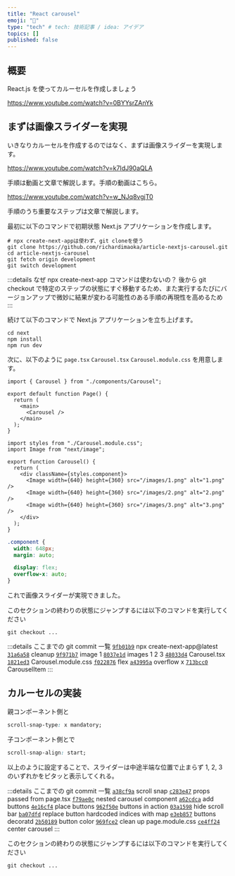 ```yaml
---
title: "React carousel"
emoji: "🐷"
type: "tech" # tech: 技術記事 / idea: アイデア
topics: []
published: false
---
```


## 概要

React.js を使ってカルーセルを作成しましょう

https://www.youtube.com/watch?v=0BYYsrZAnYk

## まずは画像スライダーを実現

いきなりカルーセルを作成するのではなく、まずは画像スライダーを実現します。

https://www.youtube.com/watch?v=k7IdJ90aQLA

手順は動画と文章で解説します。手順の動画はこちら。

https://www.youtube.com/watch?v=w_NJq8vgjT0

手順のうち重要なステップは文章で解説します。

最初に以下のコマンドで初期状態 Next.js アプリケーションを作成します。

```shell:terminal
# npx create-next-appは使わず、git cloneを使う
git clone https://github.com/richardimaoka/article-nextjs-carousel.git
cd article-nextjs-carousel
git fetch origin development
git switch development
```

:::details なぜ npx create-next-app コマンドは使わないの？
後から git checkout で特定のステップの状態にすぐ移動するため、また実行するたびにバージョンアップで微妙に結果が変わる可能性のある手順の再現性を高めるため
:::

続けて以下のコマンドで Next.js アプリケーションを立ち上げます。

```shell:terminal
cd next
npm install
npm run dev
```

次に、以下のように `page.tsx` `Carousel.tsx` `Carousel.module.css` を用意します。

```typescript:page.tsx
import { Carousel } from "./components/Carousel";

export default function Page() {
  return (
    <main>
      <Carousel />
    </main>
  );
}
```

```typescript:Carousel.tsx
import styles from "./Carousel.module.css";
import Image from "next/image";

export function Carousel() {
  return (
    <div className={styles.component}>
      <Image width={640} height={360} src="/images/1.png" alt="1.png" />
      <Image width={640} height={360} src="/images/2.png" alt="2.png" />
      <Image width={640} height={360} src="/images/3.png" alt="3.png" />
    </div>
  );
}
```

```css:Carousel.module.css
.component {
  width: 648px;
  margin: auto;

  display: flex;
  overflow-x: auto;
}
```

これで画像スライダーが実現できました。

このセクションの終わりの状態にジャンプするには以下のコマンドを実行してください

```
git checkout ...
```

:::details ここまでの git commit 一覧
[`9fb01b9`](https://github.com/richardimaoka/article-nextjs-carousel/commit/9fb01b92bcd73b1ba2942978d03d279ab4c293e6) npx create-next-app@latest
[`31a6a58`](https://github.com/richardimaoka/article-nextjs-carousel/commit/31a6a58d62de69cbb08a19ccfdfa9c3618be8d3a) cleanup
[`9f971b7`](https://github.com/richardimaoka/article-nextjs-carousel/commit/9f971b77e55c87f0daf97215abd160f6a9cf7305) image 1
[`8037e1d`](https://github.com/richardimaoka/article-nextjs-carousel/commit/8037e1d4440f7280020adb956b0192197dca6bd6) images 1 2 3
[`48033d4`](https://github.com/richardimaoka/article-nextjs-carousel/commit/48033d436b7bc6e12260b63cf174b144c1b28e7c) Carousel.tsx
[`1821ed3`](https://github.com/richardimaoka/article-nextjs-carousel/commit/1821ed301e943a714e078a07c54ca6952b50d05f) Carousel.module.css
[`f022876`](https://github.com/richardimaoka/article-nextjs-carousel/commit/f022876abf013c516726f847971dc3c9b75e3be3) flex
[`a43995a`](https://github.com/richardimaoka/article-nextjs-carousel/commit/a43995a9101691acfdcc60803081669339471627) overflow x
[`713bcc0`](https://github.com/richardimaoka/article-nextjs-carousel/commit/713bcc043d9e92e2989825d13703649091c2ace9) CarouselItem
:::

## カルーセルの実装

親コンポーネント側と

```css:Carousel.module.css
scroll-snap-type: x mandatory;
```

子コンポーネント側とで

```css:CarouselItem.module.css
scroll-snap-align: start;
```

以上のように設定することで、スライダーは中途半端な位置で止まらず 1, 2, 3 のいずれかをピタッと表示してくれる。

:::details ここまでの git commit 一覧
[`a38cf9a`](https://github.com/richardimaoka/article-nextjs-carousel/commit/a38cf9ac9e42e855b3c84b783dee79553ffb9db3) scroll snap
[`c283e47`](https://github.com/richardimaoka/article-nextjs-carousel/commit/c283e47b65af2a296dc50f95626934b01e23b579) props passed from page.tsx
[`f79ae0c`](https://github.com/richardimaoka/article-nextjs-carousel/commit/f79ae0c6cddb791d7e29f81bd96697d55e1c51b8) nested carousel component
[`a62cdca`](https://github.com/richardimaoka/article-nextjs-carousel/commit/a62cdcaf9fadc824b98b1f1d25dbcdb758fa0f55) add buttons
[`4e16cf4`](https://github.com/richardimaoka/article-nextjs-carousel/commit/4e16cf460835c107980542117dd2e189a6ddb1f5) place buttons
[`962f50e`](https://github.com/richardimaoka/article-nextjs-carousel/commit/962f50e382e021eb0cb64df7654447229d72a435) buttons in action
[`03a1598`](https://github.com/richardimaoka/article-nextjs-carousel/commit/03a1598ea11792e14974b685a5afe5eefcab1fe2) hide scroll bar
[`ba07dfd`](https://github.com/richardimaoka/article-nextjs-carousel/commit/ba07dfd46b03ae66328e12cb29790cbfa4f86c85) replace button hardcoded indices with map
[`e3eb857`](https://github.com/richardimaoka/article-nextjs-carousel/commit/e3eb857b9d4c1beb495277f4dcac07c079ac7f61) buttons decoratd
[`2b50189`](https://github.com/richardimaoka/article-nextjs-carousel/commit/2b5018940f7c995ac5aef51521f78d5b9dbc5433) button color
[`969fce2`](https://github.com/richardimaoka/article-nextjs-carousel/commit/969fce27600608a88822037eafe2a4d5e0afec0b) clean up page.module.css
[`ce4ff24`](https://github.com/richardimaoka/article-nextjs-carousel/commit/ce4ff24ff823563460de8dc4134390424e3b4568) center carousel
:::

このセクションの終わりの状態にジャンプするには以下のコマンドを実行してください

```
git checkout ...
```
